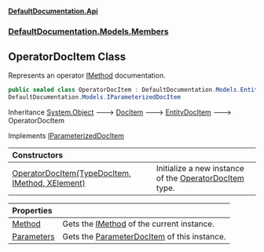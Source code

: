 #### [DefaultDocumentation.Api](index.md 'index')
### [DefaultDocumentation.Models.Members](index.md#DefaultDocumentation.Models.Members 'DefaultDocumentation.Models.Members')

## OperatorDocItem Class

Represents an operator [IMethod](https_//github.com/icsharpcode/ILSpy 'ICSharpCode.Decompiler.TypeSystem.IMethod') documentation.

```csharp
public sealed class OperatorDocItem : DefaultDocumentation.Models.EntityDocItem,
DefaultDocumentation.Models.IParameterizedDocItem
```

Inheritance [System.Object](https_//docs.microsoft.com/en-us/dotnet/api/System.Object 'System.Object') &#129106; [DocItem](DocItem.md 'DefaultDocumentation.Models.DocItem') &#129106; [EntityDocItem](EntityDocItem.md 'DefaultDocumentation.Models.EntityDocItem') &#129106; OperatorDocItem

Implements [IParameterizedDocItem](IParameterizedDocItem.md 'DefaultDocumentation.Models.IParameterizedDocItem')

| Constructors | |
| :--- | :--- |
| [OperatorDocItem(TypeDocItem, IMethod, XElement)](OperatorDocItem.OperatorDocItem(TypeDocItem,IMethod,XElement).md 'DefaultDocumentation.Models.Members.OperatorDocItem.OperatorDocItem(DefaultDocumentation.Models.Types.TypeDocItem, IMethod, System.Xml.Linq.XElement)') | Initialize a new instance of the [OperatorDocItem](OperatorDocItem.md 'DefaultDocumentation.Models.Members.OperatorDocItem') type. |

| Properties | |
| :--- | :--- |
| [Method](OperatorDocItem.Method.md 'DefaultDocumentation.Models.Members.OperatorDocItem.Method') | Gets the [IMethod](https_//github.com/icsharpcode/ILSpy 'ICSharpCode.Decompiler.TypeSystem.IMethod') of the current instance. |
| [Parameters](OperatorDocItem.Parameters.md 'DefaultDocumentation.Models.Members.OperatorDocItem.Parameters') | Gets the [ParameterDocItem](ParameterDocItem.md 'DefaultDocumentation.Models.Parameters.ParameterDocItem') of this instance. |
